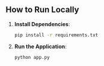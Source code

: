 ## How to Run Locally

1.  **Install Dependencies**:
    ```bash
    pip install -r requirements.txt
    ```

2.  **Run the Application**:
    ```bash
    python app.py
    ```